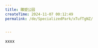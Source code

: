 ```yaml
---
title: 雕塑公园
createTime: 2024-11-07 00:12:49
permalink: /de/SpecializedPark/xTufTgNZ/


---
```


xxxx